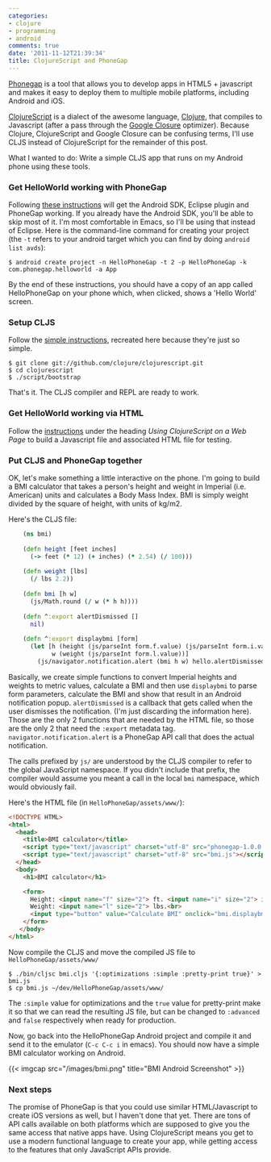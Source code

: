 ```yaml
---
categories:
- clojure
- programming
- android
comments: true
date: '2011-11-12T21:39:34'
title: ClojureScript and PhoneGap
---
```



[Phonegap](http://phonegap.com) is a tool that allows you to develop
apps in HTML5 + javascript and makes it easy to deploy them to
multiple mobile platforms, including Android and iOS.

[ClojureScript](https://github.com/clojure/clojurescript) is a dialect
of the awesome language, [Clojure](http://clojure.org), that compiles to
Javascript (after a pass through the [Google Closure](http://code.google.com/closure/) optimizer). Because Clojure,
ClojureScript and Google Closure can be confusing terms, I'll use CLJS
instead of ClojureScript for the remainder of this post.

What I wanted to do: Write a simple CLJS app that runs on my Android
phone using these tools.

### Get HelloWorld working with PhoneGap

Following [these instructions](http://phonegap.com/start#android) will
get the Android SDK, Eclipse plugin and PhoneGap working. If you
already have the Android SDK, you'll be able to skip most of it. I'm
most comfortable in Emacs, so I'll be using that instead of
Eclipse. Here is the command-line command for creating your project
(the `-t` refers to your android target which you can find by doing
`android list avds`):

    $ android create project -n HelloPhoneGap -t 2 -p HelloPhoneGap -k com.phonegap.helloworld -a App

By the end of these instructions, you should have a copy of an app
called HelloPhoneGap on your phone which, when clicked, shows a
'Hello World' screen.

### Setup CLJS

Follow the [simple instructions](https://github.com/clojure/clojurescript/wiki/Quick-Start),
recreated here because they're just so simple.

    $ git clone git://github.com/clojure/clojurescript.git
    $ cd clojurescript
    $ ./script/bootstrap

That's it. The CLJS compiler and REPL are ready to work.

### Get HelloWorld working via HTML

Follow the
[instructions](https://github.com/clojure/clojurescript/wiki/Quick-Start)
under the heading *Using ClojureScript on a Web Page* to build a
Javascript file and associated HTML file for testing.

### Put CLJS and PhoneGap together

OK, let's make something a little interactive on the phone. I'm going
to build a BMI calculator that takes a person's height and weight in
Imperial (i.e. American) units and calculates a Body Mass Index. BMI
is simply weight divided by the square of height, with units of
kg/m<super>2</super>.

Here's the CLJS file:

``` clojure
    (ns bmi)
    
    (defn height [feet inches]
      (-> feet (* 12) (+ inches) (* 2.54) (/ 100)))
    
    (defn weight [lbs]
      (/ lbs 2.2))
    
    (defn bmi [h w]
      (js/Math.round (/ w (* h h))))
    
    (defn ^:export alertDismissed []
      nil)
    
    (defn ^:export displaybmi [form]
      (let [h (height (js/parseInt form.f.value) (js/parseInt form.i.value))
            w (weight (js/parseInt form.l.value))]
        (js/navigator.notification.alert (bmi h w) hello.alertDismissed)))
```
    
Basically, we create simple functions to convert Imperial heights and
weights to metric values, calculate a BMI and then use `displaybmi` to
parse form parameters, calculate the BMI and show that result in an
Android notification popup. `alertDismissed` is a callback that gets
called when the user dismisses the notification. (I'm just discarding
the information here). Those are the only 2 functions that are needed
by the HTML file, so those are the only 2 that need the `:export`
metadata tag. `navigator.notification.alert` is a PhoneGap API call
that does the actual notification.

The calls prefixed by `js/` are understood by the CLJS compiler to
refer to the global JavaScript namespace. If you didn't include that
prefix, the compiler would assume you meant a call in the local
`bmi` namespace, which would obviously fail.

Here's the HTML file (in `HelloPhoneGap/assets/www/`):

```html
<!DOCTYPE HTML>
<html>
  <head>
    <title>BMI calculator</title>
    <script type="text/javascript" charset="utf-8" src="phonegap-1.0.0.js"></script>
    <script type="text/javascript" charset="utf-8" src="bmi.js"></script>
  </head>
  <body>
    <h1>BMI calculator</h1>

    <form>
      Height: <input name="f" size="2"> ft. <input name="i" size="2"> in. <br>
      Weight: <input name="l" size="2"> lbs.<br>
      <input type="button" value="Calculate BMI" onclick="bmi.displaybmi(this.form)">
    </form>
   </body>
</html>
```

Now compile the CLJS and move the compiled JS file to
`HelloPhoneGap/assets/www/`

    $ ./bin/cljsc bmi.cljs '{:optimizations :simple :pretty-print true}' > bmi.js
    $ cp bmi.js ~/dev/HelloPhoneGap/assets/www/

The `:simple` value for optimizations and the `true` value for
pretty-print make it so that we can read the resulting JS file, but
can be changed to `:advanced` and `false` respectively when ready for
production.

Now, go back into the HelloPhoneGap Android project and compile it and
send it to the emulator (`C-c C-c i` in emacs). You should now have a
simple BMI calculator working on Android.

{{< imgcap src="/images/bmi.png" title="BMI Android Screenshot" >}}

### Next steps

The promise of PhoneGap is that you could use similar HTML/Javascript
to create iOS versions as well, but I haven't done that yet. There are
tons of API calls available on both platforms which are supposed to
give you the same access that native apps have. Using ClojureScript
means you get to use a modern functional language to create your app,
while getting access to the features that only JavaScript APIs
provide.

